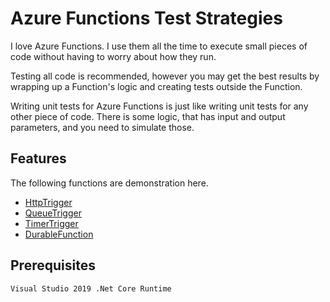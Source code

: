 # Azure Functions Test Strategies
I love Azure Functions. I use them all the time to execute small pieces of code without having to worry about how they run.

Testing all code is recommended, however you may get the best results by wrapping up a Function's logic and creating tests outside the Function.

Writing unit tests for Azure Functions is just like writing unit tests for any other piece of code. There is some logic, that has input and output parameters, and you need to simulate those.

## Features
The following functions are demonstration here.

* [HttpTrigger](./Functions/Functions/HttpTrigger.cs)
* [QueueTrigger](./Functions/Functions/QueueTrigger.cs)
* [TimerTrigger](./Functions/Functions/TimerTrigger.cs)
* [DurableFunction](./Functions/Functions/DurableFunction.cs)

## Prerequisites
    Visual Studio 2019 .Net Core Runtime
